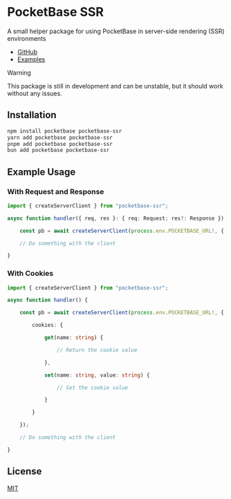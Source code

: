 # PocketBase SSR

A small helper package for using PocketBase in server-side rendering (SSR) environments

- [GitHub](https://github.com/kop7er/pocketbase-ssr/)
- [Examples](https://github.com/kop7er/pocketbase-ssr/tree/master/examples)

> [!WARNING]
> This package is still in development and can be unstable, but it should work without any issues.

## Installation

```bash
npm install pocketbase pocketbase-ssr
yarn add pocketbase pocketbase-ssr
pnpm add pocketbase pocketbase-ssr
bun add pocketbase pocketbase-ssr
```

## Example Usage

### With Request and Response

```ts
import { createServerClient } from "pocketbase-ssr";

async function handler({ req, res }: { req: Request; res?: Response }) {

    const pb = await createServerClient(process.env.POCKETBASE_URL!, { req, res });

    // Do something with the client

}
```

### With Cookies

```ts
import { createServerClient } from "pocketbase-ssr";

async function handler() {

    const pb = await createServerClient(process.env.POCKETBASE_URL!, {

        cookies: {

            get(name: string) {

                // Return the cookie value

            },

            set(name: string, value: string) {

                // Set the cookie value

            }

        }

    });

    // Do something with the client

}
```

## License

[MIT](/LICENSE)

